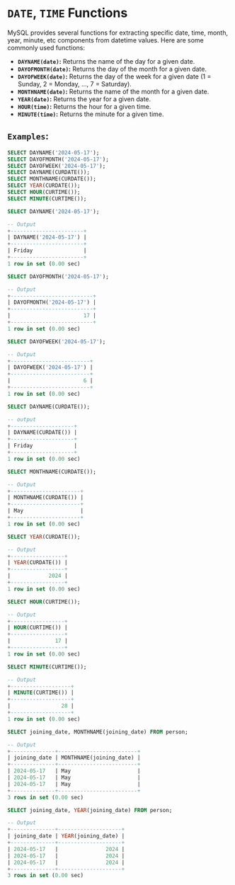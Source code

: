 # `DATE`, `TIME` Functions

MySQL provides several functions for extracting specific date, time, month, year, minute, etc components from datetime values. Here are some commonly used functions:

- **`DAYNAME(date)`:** Returns the name of the day for a given date.
- **`DAYOFMONTH(date)`:** Returns the day of the month for a given date.
- **`DAYOFWEEK(date)`:** Returns the day of the week for a given date (1 = Sunday, 2 = Monday, ..., 7 = Saturday).
- **`MONTHNAME(date)`:** Returns the name of the month for a given date.
- **`YEAR(date)`:** Returns the year for a given date.
- **`HOUR(time)`:** Returns the hour for a given time.
- **`MINUTE(time)`:** Returns the minute for a given time.

## `Examples`:
```sql
SELECT DAYNAME('2024-05-17');
SELECT DAYOFMONTH('2024-05-17');
SELECT DAYOFWEEK('2024-05-17');
SELECT DAYNAME(CURDATE());
SELECT MONTHNAME(CURDATE());
SELECT YEAR(CURDATE());
SELECT HOUR(CURTIME());
SELECT MINUTE(CURTIME());
```

```sql
SELECT DAYNAME('2024-05-17');

-- Output
+-----------------------+
| DAYNAME('2024-05-17') |
+-----------------------+
| Friday                |
+-----------------------+
1 row in set (0.00 sec)
```

```sql
SELECT DAYOFMONTH('2024-05-17');

-- Output
+--------------------------+
| DAYOFMONTH('2024-05-17') |
+--------------------------+
|                       17 |
+--------------------------+
1 row in set (0.00 sec)
```

```sql
SELECT DAYOFWEEK('2024-05-17');

-- Output
+-------------------------+
| DAYOFWEEK('2024-05-17') |
+-------------------------+
|                       6 |
+-------------------------+
1 row in set (0.00 sec)
```


```sql
SELECT DAYNAME(CURDATE());

-- output
+--------------------+
| DAYNAME(CURDATE()) |
+--------------------+
| Friday             |
+--------------------+
1 row in set (0.00 sec)
```

```sql
SELECT MONTHNAME(CURDATE());

-- Output
+----------------------+
| MONTHNAME(CURDATE()) |
+----------------------+
| May                  |
+----------------------+
1 row in set (0.00 sec)
```

```sql
SELECT YEAR(CURDATE());

-- Output
+-----------------+
| YEAR(CURDATE()) |
+-----------------+
|            2024 |
+-----------------+
1 row in set (0.00 sec)
```

```sql
SELECT HOUR(CURTIME());

-- Output
+-----------------+
| HOUR(CURTIME()) |
+-----------------+
|              17 |
+-----------------+
1 row in set (0.00 sec)
```

```sql
SELECT MINUTE(CURTIME());

-- Output
+-------------------+
| MINUTE(CURTIME()) |
+-------------------+
|                28 |
+-------------------+
1 row in set (0.00 sec)
```

```sql
SELECT joining_date, MONTHNAME(joining_date) FROM person;

-- Output
+--------------+-------------------------+
| joining_date | MONTHNAME(joining_date) |
+--------------+-------------------------+
| 2024-05-17   | May                     |
| 2024-05-17   | May                     |
| 2024-05-17   | May                     |
+--------------+-------------------------+
3 rows in set (0.00 sec)
```


```sql
SELECT joining_date, YEAR(joining_date) FROM person;

-- Output
+--------------+--------------------+
| joining_date | YEAR(joining_date) |
+--------------+--------------------+
| 2024-05-17   |               2024 |
| 2024-05-17   |               2024 |
| 2024-05-17   |               2024 |
+--------------+--------------------+
3 rows in set (0.00 sec)
```
